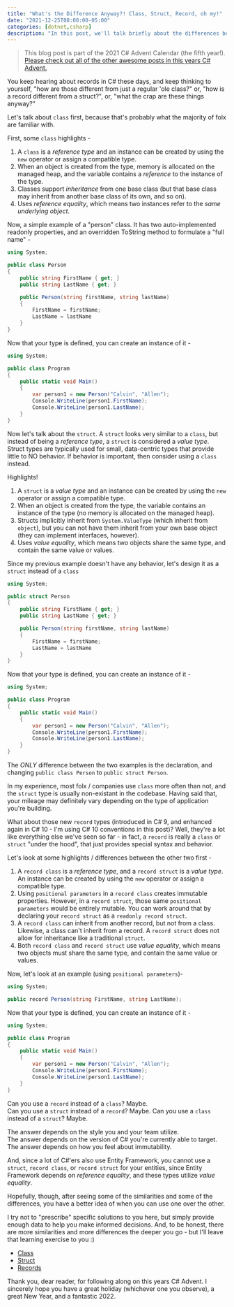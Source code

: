 ```yaml
---
title: "What's the Difference Anyway?! Class, Struct, Record, oh my!"
date: "2021-12-25T08:00:00-05:00"
categories: [dotnet,csharp]
description: "In this post, we'll talk briefly about the differences between a class, struct, and a record in C#."
---
```


> This blog post is part of the 2021 C# Advent Calendar (the fifth year!). [Please check out all of the other awesome posts in this years C# Advent.](https://www.csadvent.christmas/)

You keep hearing about records in C# these days, and keep thinking to yourself, "how are those different from just a regular 'ole class?" or, "how is a record different from a struct?", or, "what the crap are these things anyway?"

Let's talk about `class` first, because that's probably what the majority of folx are familiar with.

First, some `class` highlights -

1. A `class` is a _reference type_ and an instance can be created by using the `new` operator or assign a compatible type.
2. When an object is created from the type, memory is allocated on the managed heap, and the variable contains a _reference_ to the instance of the type.
3. Classes support _inheritance_ from one base class (but that base class may inherit from another base class of its own, and so on).
4. Uses _reference equality_, which means two instances refer to the _same underlying object_.

Now, a simple example of a "person" class.  It has two auto-implemented readonly properties, and an overridden ToString method to formulate a "full name" -

```csharp
using System;

public class Person
{
    public string FirstName { get; }
    public string LastName { get; }

    public Person(string firstName, string lastName)
    {
        FirstName = firstName;
        LastName = lastName
    }
}
```

Now that your type is defined, you can create an instance of it -

```csharp
using System;

public class Program
{
    public static void Main()
    {
        var person1 = new Person("Calvin", "Allen");
        Console.WriteLine(person1.FirstName);
        Console.WriteLine(person1.LastName);
    }
}
```

Now let's talk about the `struct`.  A `struct` looks very similar to a `class`, but instead of being a _reference type_, a `struct` is considered a _value type_.  Struct types are typically used for small, data-centric types that provide little to NO behavior.  If behavior is important, then consider using a `class` instead.

Highlights!

1. A `struct` is a _value type_ and an instance can be created by using the `new` operator or assign a compatible type.
2. When an object is created from the type, the variable contains an instance of the type (no memory is allocated on the managed heap).
3. Structs implicitly inherit from `System.ValueType` (which inherit from `object`), but you can not have them inherit from your own base object (they can implement interfaces, however).
4. Uses _value equality_, which means two objects share the same type, and contain the same value or values.

Since my previous example doesn't have any behavior, let's design it as a `struct` instead of a `class`

```csharp
using System;

public struct Person
{
    public string FirstName { get; }
    public string LastName { get; }

    public Person(string firstName, string lastName)
    {
        FirstName = firstName;
        LastName = lastName
    }
}
```

Now that your type is defined, you can create an instance of it -

```csharp
using System;

public class Program
{
    public static void Main()
    {
        var person1 = new Person("Calvin", "Allen");
        Console.WriteLine(person1.FirstName);
        Console.WriteLine(person1.LastName);
    }
}
```

The *ONLY* difference between the two examples is the declaration, and changing `public class Person` to `public struct Person`.  

In my experience, most folx / companies use `class` more often than not, and the `struct` type is usually non-existant in the codebase.  Having said that, your mileage may definitely vary depending on the type of application you're building.

What about those new `record` types (introduced in C# 9, and enhanced again in C# 10 - I'm using C# 10 conventions in this post)?  Well, they're a lot like everything else we've seen so far - in fact, a `record` is really a `class` or `struct` "under the hood", that just provides special syntax and behavior.

Let's look at some highlights / differences between the other two first -

1. A `record class` is a _reference type_, and a `record struct` is a _value type_. An instance can be created by using the `new` operator or assign a compatible type.
2. Using `positional parameters` in a `record class` creates immutable properties.  However, in a `record struct`, those same `positional parameters` would be entirely mutable.  You can work around that by declaring your `record struct` as a `readonly record struct`.
3. A `record class` can inherit from another record, but not from a class.  Likewise, a class can't inherit from a record.  A `record struct` does not allow for inheritance like a traditional `struct`.
4. Both `record class` and `record struct` use _value equality_, which means two objects must share the same type, and contain the same value or values.

Now, let's look at an example (using `positional parameters`)-

```csharp
using System;

public record Person(string FirstName, string LastName);
```

Now that your type is defined, you can create an instance of it -

```csharp
using System;

public class Program
{
    public static void Main()
    {
        var person1 = new Person("Calvin", "Allen");
        Console.WriteLine(person1.FirstName);
        Console.WriteLine(person1.LastName);
    }
}
```

Can you use a `record` instead of a `class`?  Maybe.  
Can you use a `struct` instead of a `record`? Maybe.
Can you use a `class` instead of a `struct`? Maybe.

The answer depends on the style you and your team utilize.  
The answer depends on the version of C# you're currently able to target.  
The answer depends on how you feel about immutability.

And, since a lot of C#'ers also use Entity Framework, you cannot use a `struct`, `record class`, or `record struct` for your entities, since Entity Framework depends on _reference equality_, and these types utilize _value equality_.

Hopefully, though, after seeing some of the similarities and some of the differences, you have a better idea of when you can use one over the other.

I try not to "prescribe" specific solutions to you here, but simply provide enough data to help you make informed decisions.  And, to be honest, there are more similarities and more differences the deeper you go - but I'll leave that learning exercise to you :)

* [Class](https://docs.microsoft.com/en-us/dotnet/csharp/language-reference/keywords/class)
* [Struct](https://docs.microsoft.com/en-us/dotnet/csharp/language-reference/builtin-types/struct)
* [Records](https://docs.microsoft.com/en-us/dotnet/csharp/language-reference/builtin-types/record)

Thank you, dear reader, for following along on this years C# Advent.  I sincerely hope you have a great holiday (whichever one you observe), a great New Year, and a fantastic 2022.
